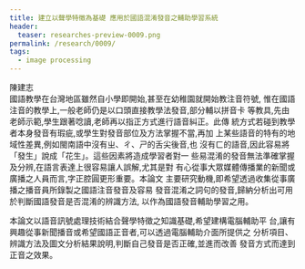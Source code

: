 ```yaml
---
title: 建立以聲學特徵為基礎 應用於國語混淆發音之輔助學習系統
header:
  teaser: researches-preview-0009.png
permalink: /research/0009/
tags:
  - image processing
---
```

陳建志
<br>
國語教學在台灣地區雖然自小學即開始,甚至在幼稚園就開始教注音符號, 惟在國語注音的教學上,一般老師仍是以口頭直接教學法發音,部分輔以拼音卡 等教具,先由老師示範,學生跟著唸讀,老師再以指正方式進行語音糾正。此傳 統方式若碰到教學者本身發音有瑕疵,或學生對發音部位及方法掌握不當,再加 上某些語音的特有的地域性差異,例如閩南語中沒有ㄓ、ㄔ、ㄕ的舌尖後音,也 沒有ㄈ的語音,因此容易將「發生」說成「花生」。這些因素將造成學習者對一 些易混淆的發音無法準確掌握及分辨,在語言表達上很容易讓人誤解,尤其是對 有心從事大眾媒體傳播業的新聞或廣播之人員而言,字正腔圓更形重要。本論文 主要研究動機,即希望透過收集從事廣播之播音員所錄製之國語注音發音及容易 發音混淆之詞句的發音,歸納分析出可用於判斷國語發音是否混淆的辨識方法, 以作為國語發音輔助學習之用。

本論文以語音訊號處理技術結合聲學特徵之知識基礎,希望建構電腦輔助平 台,讓有興趣從事新聞播音或希望國語正音者,可以透過電腦輔助介面所提供之 分析項目、辨識方法及圖文分析結果說明,判斷自己發音是否正確,並進而改善 發音方式而達到正音之效果。 